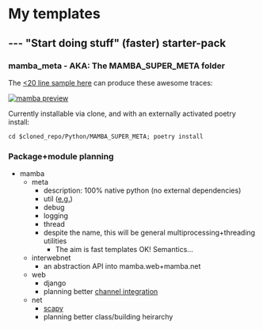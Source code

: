  
# My templates
## --- "Start doing stuff" (faster) starter-pack 

### mamba_meta - AKA: The MAMBA_SUPER_META folder
The [<20 line sample here](https://github.com/BrandonFanti/Templates/blob/e808f016f7b99540f2b8433c21620a93f7c09f99/Python/mamba_meta_demo.py) can produce these awesome traces:

[![mamba preview](https://img.youtube.com/vi/rsQZQDLlt0s/0.jpg)](https://www.youtube.com/embed/rsQZQDLlt0s)

Currently installable via clone, and with an externally activated poetry install:

`cd $cloned_repo/Python/MAMBA_SUPER_META; poetry install`

### Package+module planning
- mamba
  - meta
    - description: 100% native python (no external dependencies)
    - util ([e.g.](https://github.com/BrandonFanti/Templates/blob/861d719f7aeb7a41a4edba269ee6c90fbc0e171b/Python/MAMBA_SUPER_META/general/filters.py#L1C5-L1C16))
    - debug
    - logging
    - thread
    - despite the name, this will be general multiprocessing+threading utilities 
      - The aim is fast templates OK! Semantics...
  - interwebnet
    - an abstraction API into mamba.web+mamba.net
  - web
      - django 
      - planning better [channel integration](https://channels.readthedocs.io/en/latest/#django-channels)
  - net
      - [scapy](https://scapy.readthedocs.io/en/latest/introduction.html)
      - planning better class/building heirarchy
  